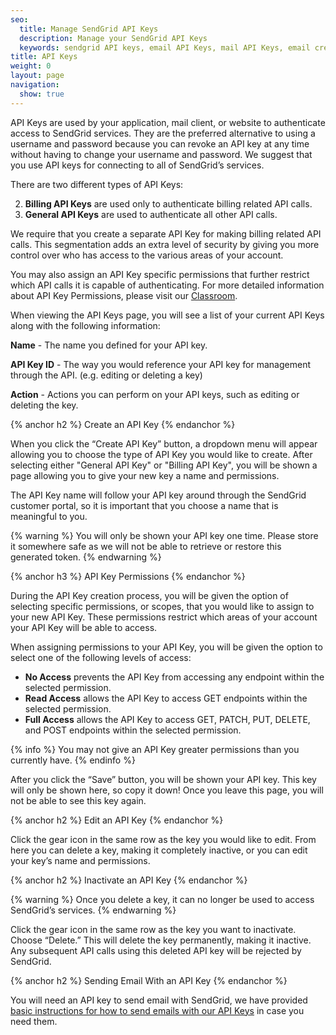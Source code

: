 ```yaml
---
seo:
  title: Manage SendGrid API Keys
  description: Manage your SendGrid API Keys
  keywords: sendgrid API keys, email API Keys, mail API Keys, email credentials, send credentials
title: API Keys
weight: 0
layout: page
navigation:
  show: true
---
```


API Keys are used by your application, mail client, or website to authenticate access to SendGrid services. They are the preferred alternative to using a username and password because you can revoke an API key at any time without having to change your username and password. We suggest that you use API keys for connecting to all of SendGrid’s services.

There are two different types of API Keys:

2. **Billing API Keys** are used only to authenticate billing related API calls.
1. **General API Keys** are used to authenticate all other API calls.

We require that you create a separate API Key for making billing related API calls. This segmentation adds an extra level of security by giving you more control over who has access to the various areas of your account.

You may also assign an API Key specific permissions that further restrict which API calls it is capable of authenticating. For more detailed information about API Key Permissions, please visit our [Classroom]({{root_url}}/Classroom/Basics/API/api_key_permissions.html).

When viewing the API Keys page, you will see a list of your current API Keys along with the following information:

**Name** - The name you defined for your API key.

**API Key ID** - The way you would reference your API key for management through the API. (e.g. editing or deleting a key)

**Action** - Actions you can perform on your API keys, such as editing or deleting the key.

{% anchor h2 %}
Create an API Key
{% endanchor %}

When you click the “Create API Key” button, a dropdown menu will appear allowing you to choose the type of API Key you would like to create. After selecting either "General API Key" or "Billing API Key", you will be shown a page allowing you to give your new key a name and permissions.

The API Key name will follow your API key around through the SendGrid customer portal, so it is important that you choose a name that is meaningful to you.

{% warning %}
You will only be shown your API key one time. Please store it somewhere safe as we will not be able to retrieve or restore this generated token.
{% endwarning %}

{% anchor h3 %}
API Key Permissions
{% endanchor %}

During the API Key creation process, you will be given the option of selecting specific permissions, or scopes, that you would like to assign to your new API Key. These permissions restrict which areas of your account your API Key will be able to access.

When assigning permissions to your API Key, you will be given the option to select one of the following levels of access:

* **No Access** prevents the API Key from accessing any endpoint within the selected permission.
* **Read Access** allows the API Key to access GET endpoints within the selected permission.
* **Full Access** allows the API Key to access GET, PATCH, PUT, DELETE, and POST endpoints within the selected permission.

{% info %}
You may not give an API Key greater permissions than you currently have.
{% endinfo %}

After you click the “Save” button, you will be shown your API key. This key will only be shown here, so copy it down! Once you leave this page, you will not be able to see this key again.

{% anchor h2 %}
Edit an API Key
{% endanchor %}

Click the gear icon in the same row as the key you would like to edit. From here you can delete a key, making it completely inactive, or you can edit your key’s name and permissions.

{% anchor h2 %}
Inactivate an API Key
{% endanchor %}

{% warning %}
Once you delete a key, it can no longer be used to access SendGrid’s services.
{% endwarning %}

Click the gear icon in the same row as the key you want to inactivate. Choose “Delete.” This will delete the key permanently, making it inactive. Any subsequent API calls using this deleted API key will be rejected by SendGrid.

{% anchor h2 %}
Sending Email With an API Key
{% endanchor %}

You will need an API key to send email with SendGrid, we have provided [basic instructions for how to send emails with our API Keys]({{root_url}}/Classroom/Send/How_Emails_Are_Sent/api_keys.html) in case you need them.
